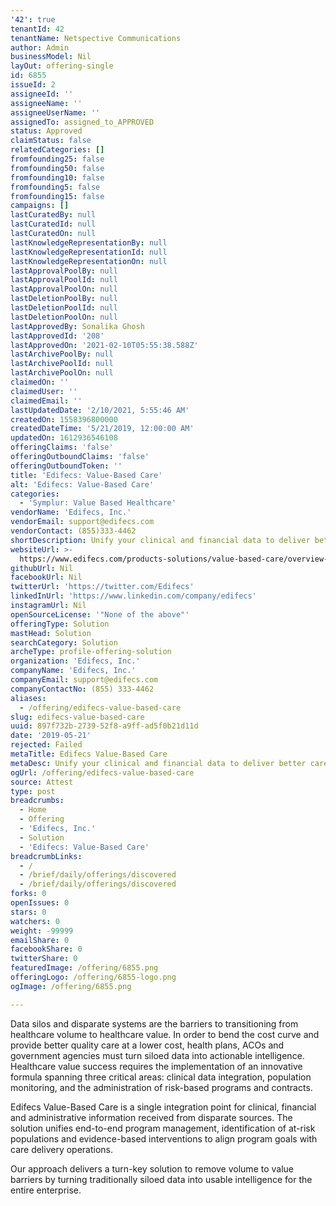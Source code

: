 ```yaml
---
'42': true
tenantId: 42
tenantName: Netspective Communications
author: Admin
businessModel: Nil
layOut: offering-single
id: 6855
issueId: 2
assigneeId: ''
assigneeName: ''
assigneeUserName: ''
assignedTo: assigned_to_APPROVED
status: Approved
claimStatus: false
relatedCategories: []
fromfounding25: false
fromfounding50: false
fromfounding10: false
fromfounding5: false
fromfounding15: false
campaigns: []
lastCuratedBy: null
lastCuratedId: null
lastCuratedOn: null
lastKnowledgeRepresentationBy: null
lastKnowledgeRepresentationId: null
lastKnowledgeRepresentationOn: null
lastApprovalPoolBy: null
lastApprovalPoolId: null
lastApprovalPoolOn: null
lastDeletionPoolBy: null
lastDeletionPoolId: null
lastDeletionPoolOn: null
lastApprovedBy: Sonalika Ghosh
lastApprovedId: '208'
lastApprovedOn: '2021-02-10T05:55:38.588Z'
lastArchivePoolBy: null
lastArchivePoolId: null
lastArchivePoolOn: null
claimedOn: ''
claimedUser: ''
claimedEmail: ''
lastUpdatedDate: '2/10/2021, 5:55:46 AM'
createdOn: 1558396800000
createdDateTime: '5/21/2019, 12:00:00 AM'
updatedOn: 1612936546108
offeringClaims: 'false'
offeringOutboundClaims: 'false'
offeringOutboundToken: ''
title: 'Edifecs: Value-Based Care'
alt: 'Edifecs: Value-Based Care'
categories:
  - 'Symplur: Value Based Healthcare'
vendorName: 'Edifecs, Inc.'
vendorEmail: support@edifecs.com
vendorContact: (855)333-4462
shortDescription: Unify your clinical and financial data to deliver better care at a lower cost.
websiteUrl: >-
  https://www.edifecs.com/products-solutions/value-based-care/overview-value-based-care/
githubUrl: Nil
facebookUrl: Nil
twitterUrl: 'https://twitter.com/Edifecs'
linkedInUrl: 'https://www.linkedin.com/company/edifecs'
instagramUrl: Nil
openSourceLicense: '"None of the above"'
offeringType: Solution
mastHead: Solution
searchCategory: Solution
archeType: profile-offering-solution
organization: 'Edifecs, Inc.'
companyName: 'Edifecs, Inc.'
companyEmail: support@edifecs.com
companyContactNo: (855) 333-4462
aliases:
  - /offering/edifecs-value-based-care
slug: edifecs-value-based-care
uuid: 897f732b-2739-52f8-a9ff-ad5f0b21d11d
date: '2019-05-21'
rejected: Failed
metaTitle: Edifecs Value-Based Care
metaDesc: Unify your clinical and financial data to deliver better care at a lower cost.
ogUrl: /offering/edifecs-value-based-care
source: Attest
type: post
breadcrumbs:
  - Home
  - Offering
  - 'Edifecs, Inc.'
  - Solution
  - 'Edifecs: Value-Based Care'
breadcrumbLinks:
  - /
  - /brief/daily/offerings/discovered
  - /brief/daily/offerings/discovered
forks: 0
openIssues: 0
stars: 0
watchers: 0
weight: -99999
emailShare: 0
facebookShare: 0
twitterShare: 0
featuredImage: /offering/6855.png
offeringLogo: /offering/6855-logo.png
ogImage: /offering/6855.png

---
```

Data silos and disparate systems are the barriers to transitioning from healthcare volume to healthcare value. In order to bend the cost curve and provide better quality care at a lower cost, health plans, ACOs and government agencies must turn siloed data into actionable intelligence. Healthcare value success requires the implementation of an innovative formula spanning three critical areas: clinical data integration, population monitoring, and the administration of risk-based programs and contracts.

Edifecs Value-Based Care is a single integration point for clinical, financial and administrative information received from disparate sources. The solution unifies end-to-end program management, identification of at-risk populations and evidence-based interventions to align program goals with care delivery operations.

Our approach delivers a turn-key solution to remove volume to value barriers by turning traditionally siloed data into usable intelligence for the entire enterprise.